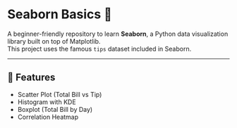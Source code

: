 # Seaborn Basics 🎨

A beginner-friendly repository to learn **Seaborn**, a Python data visualization library built on top of Matplotlib.  
This project uses the famous `tips` dataset included in Seaborn.

---

## 📌 Features   
- Scatter Plot (Total Bill vs Tip)       
- Histogram with KDE
- Boxplot (Total Bill by Day)
- Correlation Heatmap
   
